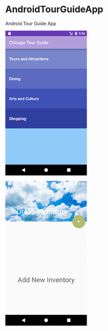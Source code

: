 # AndroidTourGuideApp
Android Tour Guide App


![Android Tour Guide App](/AndroidTourGuideApp.gif?raw=true "Android Tour Guide App")


![Android Inventory App](/AndroidInventoryApp.gif?raw=true "Android Inventory App")
